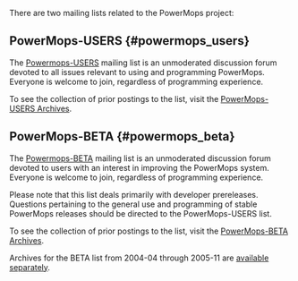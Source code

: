 There are two mailing lists related to the PowerMops project:

PowerMops-USERS {#powermops_users}
---------------

The
[Powermops-USERS](http://lists.sourceforge.net/lists/listinfo/powermops-users)
mailing list is an unmoderated discussion forum devoted to all issues
relevant to using and programming PowerMops. Everyone is welcome to
join, regardless of programming experience.

To see the collection of prior postings to the list, visit the
[PowerMops-USERS
Archives](http://sourceforge.net/mailarchive/forum.php?forum_name=powermops-users).

PowerMops-BETA {#powermops_beta}
--------------

The
[Powermops-BETA](http://lists.sourceforge.net/lists/listinfo/powermops-beta)
mailing list is an unmoderated discussion forum devoted to users with an
interest in improving the PowerMops system. Everyone is welcome to join,
regardless of programming experience.

Please note that this list deals primarily with developer prereleases.
Questions pertaining to the general use and programming of stable
PowerMops releases should be directed to the PowerMops-USERS list.

To see the collection of prior postings to the list, visit the
[PowerMops-BETA
Archives](http://sourceforge.net/mailarchive/forum.php?forum_name=powermops-beta).

Archives for the BETA list from 2004-04 through 2005-11 are [available
separately](http://powermops.sourceforge.net/beta-archives/index.html).
